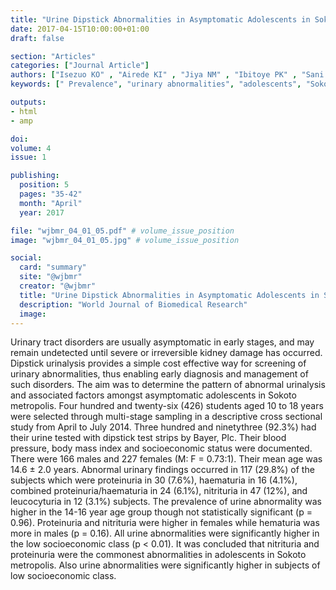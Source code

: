 ```yaml
---
title: "Urine Dipstick Abnormalities in Asymptomatic Adolescents in Sokoto Metropolis Sokoto State North Western Nigeria"
date: 2017-04-15T10:00:00+01:00
draft: false

section: "Articles"
categories: ["Journal Article"]
authors: ["Isezuo KO" , "Airede KI" , "Jiya NM" , "Ibitoye PK" , "Sani UM", "Jiya FB" , "Adamu A" , "Ugege MO"]
keywords: [" Prevalence", "urinary abnormalities", "adolescents", "Sokoto"]

outputs: 
- html
- amp

doi:
volume: 4
issue: 1

publishing:
  position: 5
  pages: "35-42"
  month: "April"
  year: 2017

file: "wjbmr_04_01_05.pdf" # volume_issue_position
image: "wjbmr_04_01_05.jpg" # volume_issue_position

social:
  card: "summary"
  site: "@wjbmr"
  creator: "@wjbmr"
  title: "Urine Dipstick Abnormalities in Asymptomatic Adolescents in Sokoto Metropolis Sokoto State North Western Nigeria"
  description: "World Journal of Biomedical Research"
  image:
---
```

Urinary tract disorders are usually asymptomatic in early stages, and may remain undetected until severe or
irreversible kidney damage has occurred. Dipstick urinalysis provides a simple cost effective way for screening
of urinary abnormalities, thus enabling early diagnosis and management of such disorders. The aim was to
determine the pattern of abnormal urinalysis and associated factors amongst asymptomatic adolescents in
Sokoto metropolis. Four hundred and twenty-six (426) students aged 10 to 18 years were selected through
multi-stage sampling in a descriptive cross sectional study from April to July 2014. Three hundred and ninetythree (92.3%) had their urine tested with dipstick test strips by Bayer, Plc. Their blood pressure, body mass
index and socioeconomic status were documented. There were 166 males and 227 females (M: F = 0.73:1).
Their mean age was 14.6 ± 2.0 years. Abnormal urinary findings occurred in 117 (29.8%) of the subjects which
were proteinuria in 30 (7.6%), haematuria in 16 (4.1%), combined proteinuria/haematuria in 24 (6.1%),
nitrituria in 47 (12%), and leucocyturia in 12 (3.1%) subjects. The prevalence of urine abnormality was higher
in the 14-16 year age group though not statistically significant (p = 0.96). Proteinuria and nitrituria were
higher in females while hematuria was more in males (p = 0.16). All urine abnormalities were significantly
higher in the low socioeconomic class (p < 0.01). It was concluded that nitrituria and proteinuria were the
commonest abnormalities in adolescents in Sokoto metropolis. Also urine abnormalities were significantly
higher in subjects of low socioeconomic class.  